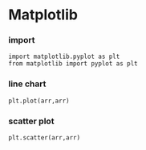 
# Matplotlib

### import
```
import matplotlib.pyplot as plt
from matplotlib import pyplot as plt
```

### line chart
```
plt.plot(arr,arr)
```

### scatter plot
```
plt.scatter(arr,arr)
```
